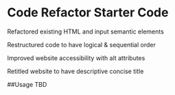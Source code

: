 # Code Refactor Starter Code

<Horiseon> 

<Description>

Refactored existing HTML and input semantic elements

Restructured code to have logical & sequential  order

Improved website accessibility with alt attributes

Retitled website to have descriptive concise title

##Usage 
TBD

<Screenshot>

